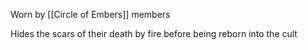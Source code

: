 Worn by [[Circle of Embers]] members

Hides the scars of their death by fire before being reborn into the cult